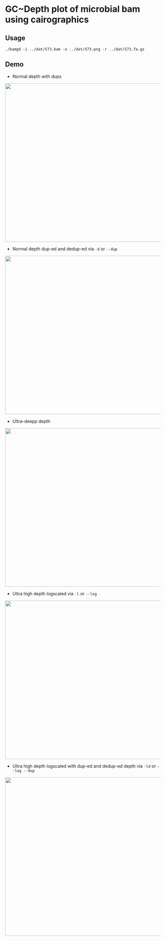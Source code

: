 # GC~Depth plot of microbial bam using cairographics

## Usage
```
./bamgd -i ../dat/573.bam -o ../dat/573.png -r ../dat/573.fa.gz
```
## Demo

* Normal depth with dups

<img src="https://github.com/user-attachments/assets/6fd8f188-2476-47b4-8305-8cab621c16cf" width=512></img>

* Normal depth dup-ed and dedup-ed via `-d` or `--dup`

<img src="https://github.com/user-attachments/assets/1ce990b1-8e53-4dcd-9256-b6685559fc1d" width=512></img>

* Ultra-deepp depth

<img src="https://github.com/user-attachments/assets/41e0a3aa-12a7-4779-914e-891fe32ff028" width=512></img>


* Ultra high depth logscaled via `-l` or `--log`

<img src="https://github.com/user-attachments/assets/32437c90-4f37-40c5-9bd9-fee6c4d744a8" width=512></img>

* Ultra high depth logscaled with dup-ed and dedup-ed depth via `-ld` or `--log --dup`

<img src="https://github.com/user-attachments/assets/3af7ef00-519a-4721-a322-edb2e348edd5" width=512></img>
